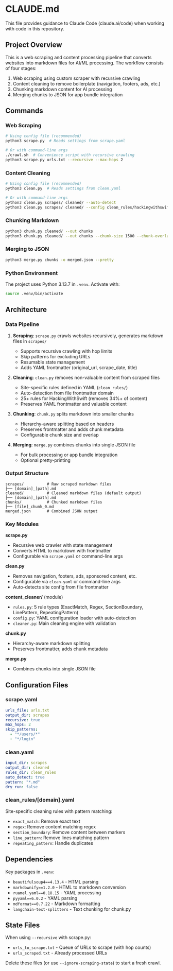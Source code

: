 # CLAUDE.md

This file provides guidance to Claude Code (claude.ai/code) when working with code in this repository.

## Project Overview

This is a web scraping and content processing pipeline that converts websites into markdown files for AI/ML processing. The workflow consists of four stages:

1. Web scraping using custom scraper with recursive crawling
2. Content cleaning to remove boilerplate (navigation, footers, ads, etc.)
3. Chunking markdown content for AI processing
4. Merging chunks to JSON for app bundle integration

## Commands

### Web Scraping
```bash
# Using config file (recommended)
python3 scrape.py  # Reads settings from scrape.yaml

# Or with command-line args
./crawl.sh  # Convenience script with recursive crawling
python3 scrape.py urls.txt --recursive --max-hops 2
```

### Content Cleaning
```bash
# Using config file (recommended)
python3 clean.py  # Reads settings from clean.yaml

# Or with command-line args
python3 clean.py scrapes/ cleaned/ --auto-detect
python3 clean.py scrapes/ cleaned/ --config clean_rules/hackingwithswift.yaml
```

### Chunking Markdown
```bash
python3 chunk.py cleaned/ --out chunks
python3 chunk.py cleaned/ --out chunks --chunk-size 1500 --chunk-overlap 200
```

### Merging to JSON
```bash
python3 merge.py chunks -o merged.json --pretty
```

### Python Environment
The project uses Python 3.13.7 in `.venv`. Activate with:
```bash
source .venv/bin/activate
```

## Architecture

### Data Pipeline
1. **Scraping**: `scrape.py` crawls websites recursively, generates markdown files in `scrapes/`
   - Supports recursive crawling with hop limits
   - Skip patterns for excluding URLs
   - Resumable state management
   - Adds YAML frontmatter (original_url, scrape_date, title)

2. **Cleaning**: `clean.py` removes non-valuable content from scraped files
   - Site-specific rules defined in YAML (`clean_rules/`)
   - Auto-detection from file frontmatter domain
   - 25+ rules for HackingWithSwift (removes 34%+ of content)
   - Preserves YAML frontmatter and valuable content

3. **Chunking**: `chunk.py` splits markdown into smaller chunks
   - Hierarchy-aware splitting based on headers
   - Preserves frontmatter and adds chunk metadata
   - Configurable chunk size and overlap

4. **Merging**: `merge.py` combines chunks into single JSON file
   - For bulk processing or app bundle integration
   - Optional pretty-printing

### Output Structure
```
scrapes/          # Raw scraped markdown files
├── [domain]_[path].md
cleaned/          # Cleaned markdown files (default output)
├── [domain]_[path].md
chunks/           # Chunked markdown files
├── [file]_chunk_0.md
merged.json       # Combined JSON output
```

### Key Modules

**scrape.py**
- Recursive web crawler with state management
- Converts HTML to markdown with frontmatter
- Configurable via `scrape.yaml` or command-line args

**clean.py**
- Removes navigation, footers, ads, sponsored content, etc.
- Configurable via `clean.yaml` or command-line args
- Auto-detects site config from file frontmatter

**content_cleaner/** (module)
- `rules.py`: 5 rule types (ExactMatch, Regex, SectionBoundary, LinePattern, RepeatingPattern)
- `config.py`: YAML configuration loader with auto-detection
- `cleaner.py`: Main cleaning engine with validation

**chunk.py**
- Hierarchy-aware markdown splitting
- Preserves frontmatter, adds chunk metadata

**merge.py**
- Combines chunks into single JSON file

## Configuration Files

### scrape.yaml
```yaml
urls_file: urls.txt
output_dir: scrapes
recursive: true
max_hops: 2
skip_patterns:
  - "*/users/*"
  - "*/login"
```

### clean.yaml
```yaml
input_dir: scrapes
output_dir: cleaned
rules_dir: clean_rules
auto_detect: true
pattern: "*.md"
dry_run: false
```

### clean_rules/[domain].yaml
Site-specific cleaning rules with pattern matching:
- `exact_match`: Remove exact text
- `regex`: Remove content matching regex
- `section_boundary`: Remove content between markers
- `line_pattern`: Remove lines matching pattern
- `repeating_pattern`: Handle duplicates

## Dependencies

Key packages in `.venv`:
- `beautifulsoup4==4.13.4` - HTML parsing
- `markdownify==1.2.0` - HTML to markdown conversion
- `ruamel.yaml==0.18.15` - YAML processing
- `pyyaml==6.0.2` - YAML parsing
- `mdformat==0.7.22` - Markdown formatting
- `langchain-text-splitters` - Text chunking for chunk.py

## State Files

When using `--recursive` with scrape.py:
- `urls_to_scrape.txt` - Queue of URLs to scrape (with hop counts)
- `urls_scraped.txt` - Already processed URLs

Delete these files (or use `--ignore-scraping-state`) to start a fresh crawl.
